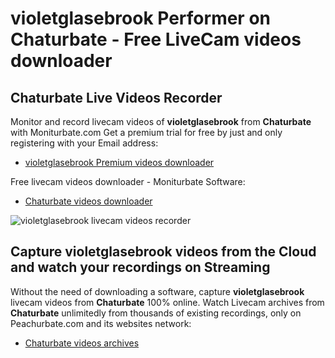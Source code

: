 # violetglasebrook Performer on Chaturbate - Free LiveCam videos downloader

## Chaturbate Live Videos Recorder

Monitor and record livecam videos of **violetglasebrook** from **Chaturbate** with Moniturbate.com
Get a premium trial for free by just and only registering with your Email address:
* [violetglasebrook Premium videos downloader](https://moniturbate.com/request-demo-licence-key.html)

Free livecam videos downloader - Moniturbate Software:
* [Chaturbate videos downloader](https://moniturbate.com/moniturbate-download-software.html)

![violetglasebrook livecam videos recorder](https://peachurnet.com/templates/moniturbate-software.png)


## Capture violetglasebrook videos from the Cloud and watch your recordings on Streaming

Without the need of downloading a software, capture **violetglasebrook** livecam videos from **Chaturbate** 100% online.
Watch Livecam archives from **Chaturbate** unlimitedly from thousands of existing recordings, only on Peachurbate.com and its websites network:
* [Chaturbate videos archives](https://peachurnet.com/)